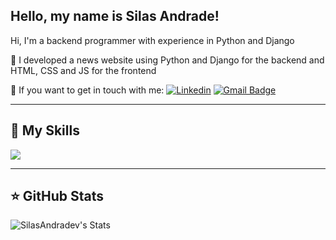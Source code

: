 ## Hello, my name is Silas Andrade!

Hi, I'm a backend programmer with experience in Python and Django

🔭 I developed a news website using Python and Django for the backend and HTML, CSS and JS for the frontend

💬 If you want to get in touch with me:
[![Linkedin](https://img.shields.io/badge/-silasandradev-blue?style=flat-square&logo=Linkedin&logoColor=white&link=https://www.linkedin.com/in/silasandradev/)](https://www.linkedin.com/in/silasandradev/)
[![Gmail Badge](https://img.shields.io/badge/-silasandrade.code@gmail.com-006bed?style=flat-square&logo=Gmail&logoColor=white&link=mailto:silasandrade.code@gmail.com)](mailto:silasandrade.code@gmail.com)

---

## 🚀 My Skills

<code><img src="https://skillicons.dev/icons?i=html,css,js,c,cpp,py,django,fastapi,git,vscode,godot&perline=6&theme=dark" /></code>

---

## ⭐ GitHub Stats

![SilasAndradev's Stats](https://github-readme-stats.vercel.app/api?username=SilasAndradev&theme=tokyonight&show_icons=true&hide_border=false&count_private=true)


